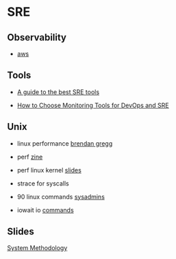 # SRE

## Observability

- [aws](https://aws.amazon.com/builders-library/building-dashboards-for-operational-visibility)

## Tools
- [A guide to the best SRE tools](https://www.cortex.io/post/a-guide-to-the-best-sre-tools)

- [How to Choose Monitoring Tools for DevOps and SRE](https://thechief.io/c/blameless/how-choose-monitoring-tools-devops-and-sre/)

## Unix

- linux performance [brendan gregg](https://www.brendangregg.com/linuxperf.html)

- perf [zine](https://jvns.ca/perf-zine.pdf)

- perf linux kernel [slides](https://www.slideshare.net/lcplcp1/performance-analysis-tools-for-linux-kernel)

- strace for syscalls

- 90 linux commands [sysadmins](https://haydenjames.io/90-linux-commands-frequently-used-by-linux-sysadmins/)

- iowait io [commands](https://haydenjames.io/what-is-iowait-and-linux-performance/)

## Slides

[System Methodology](https://www.brendangregg.com/Slides/EuroBSDcon2017_SystemMethodology.pdf)
